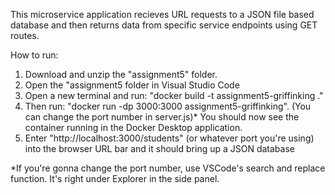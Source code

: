 This microservice application recieves URL requests to a JSON file based database and then returns data from specific service endpoints using GET routes.

How to run:
1. Download and unzip the "assignment5" folder.
2. Open the "assignment5 folder in Visual Studio Code
3. Open a new terminal and run: "docker build -t assignment5-griffinking ."
4. Then run: "docker run -dp 3000:3000 assignment5-griffinking". (You can change the port number in server.js)* You should now see the container running in the Docker Desktop application.
5. Enter "http://localhost:3000/students" (or whatever port you're using) into the browser URL bar and it should bring up a JSON database

*If you're gonna change the port number, use VSCode's search and replace function. It's right under Explorer in the side panel.
